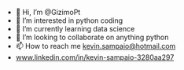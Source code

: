 - 👋 Hi, I’m @GizimoPt
- 👀 I’m interested in python coding
- 🌱 I’m currently learning data science
- 💞️ I’m looking to collaborate on anything python
- 📫 How to reach me kevin.sampaio@hotmail.com
- www.linkedin.com/in/kevin-sampaio-3280aa297
